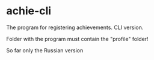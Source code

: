 # achie-cli
The program for registering achievements. CLI version.

Folder with the program must contain the "profile" folder!

So far only the Russian version
